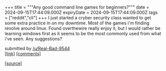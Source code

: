 +++
title = """Any good command line games for beginners?"""
date = 2024-09-15T17:44:09.000Z
expiryDate = 2024-09-15T17:44:09.000Z
tags = ["reddit","cli"]
+++
I just started a cryber security class wanted to get some extra practice in on my downtime. Most of the games i'm finding revolve around linux. Found overthewire really enjoy it, but I would rather be learning windows first as it seems to be the most commonly used from what i've seen. Any suggestions?

submitted by [/u/Real-Bad-9544](https://www.reddit.com/user/Real-Bad-9544)  
[\[link\]](https://www.reddit.com/r/commandline/comments/1fhieqo/any_good_command_line_games_for_beginners/) [\[comments\]](https://www.reddit.com/r/commandline/comments/1fhieqo/any_good_command_line_games_for_beginners/)

[[source]](https://www.reddit.com/r/commandline/comments/1fhieqo/any_good_command_line_games_for_beginners/)
